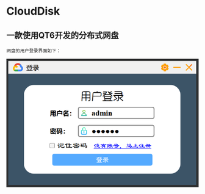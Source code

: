 # CloudDisk

## 一款使用QT6开发的分布式网盘

`网盘的用户登录界面如下：`

<img src=".\ScreenShots\LoginDialog.png" style="zoom:80%;" />